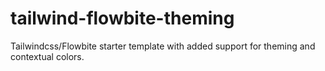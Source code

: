 # tailwind-flowbite-theming
Tailwindcss/Flowbite starter template with added support for theming and contextual colors.
